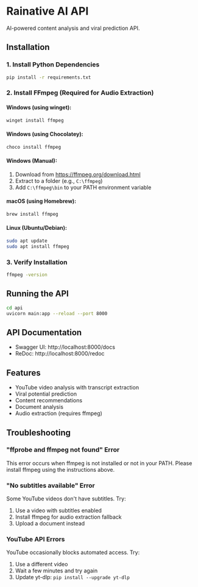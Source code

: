 # Rainative AI API

AI-powered content analysis and viral prediction API.

## Installation

### 1. Install Python Dependencies
```bash
pip install -r requirements.txt
```

### 2. Install FFmpeg (Required for Audio Extraction)

#### Windows (using winget):
```bash
winget install ffmpeg
```

#### Windows (using Chocolatey):
```bash
choco install ffmpeg
```

#### Windows (Manual):
1. Download from https://ffmpeg.org/download.html
2. Extract to a folder (e.g., `C:\ffmpeg`)
3. Add `C:\ffmpeg\bin` to your PATH environment variable

#### macOS (using Homebrew):
```bash
brew install ffmpeg
```

#### Linux (Ubuntu/Debian):
```bash
sudo apt update
sudo apt install ffmpeg
```

### 3. Verify Installation
```bash
ffmpeg -version
```

## Running the API

```bash
cd api
uvicorn main:app --reload --port 8000
```

## API Documentation

- Swagger UI: http://localhost:8000/docs
- ReDoc: http://localhost:8000/redoc

## Features

- YouTube video analysis with transcript extraction
- Viral potential prediction
- Content recommendations
- Document analysis
- Audio extraction (requires ffmpeg)

## Troubleshooting

### "ffprobe and ffmpeg not found" Error
This error occurs when ffmpeg is not installed or not in your PATH. Please install ffmpeg using the instructions above.

### "No subtitles available" Error
Some YouTube videos don't have subtitles. Try:
1. Use a video with subtitles enabled
2. Install ffmpeg for audio extraction fallback
3. Upload a document instead

### YouTube API Errors
YouTube occasionally blocks automated access. Try:
1. Use a different video
2. Wait a few minutes and try again
3. Update yt-dlp: `pip install --upgrade yt-dlp` 